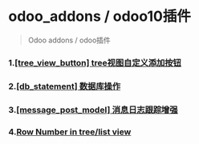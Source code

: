 # odoo_addons / odoo10插件

> Odoo addons / odoo插件

### 1.[[tree_view_button] tree视图自定义添加按钮](tree_view_button)

### 2.[[db_statement] 数据库操作](db_statement)

### 3.[[message_post_model] 消息日志跟踪增强](message_post_model)

### 4.[Row Number in tree/list view](https://www.odoo.com/apps/modules/8.0/rowno_in_tree/)
